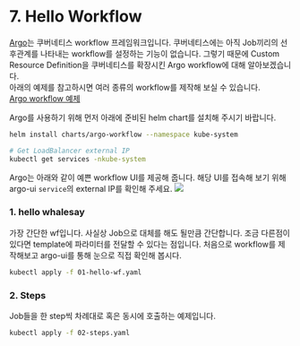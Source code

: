 # 7. Hello Workflow

[Argo](https://argoproj.github.io/argo/)는 쿠버네티스 workflow 프레임워크입니다. 쿠버네티스에는 아직 Job끼리의 선후관계를 나타내는 workflow를 설정하는 기능이 없습니다. 그렇기 때문에 Custom Resource Definition을 쿠버네티스를 확장시킨 Argo workflow에 대해 알아보겠습니다.  
아래의 예제를 참고하시면 여러 종류의 workflow를 제작해 보실 수 있습니다.  
[Argo workflow 예제](https://argoproj.github.io/docs/argo/examples/README.html)

Argo를 사용하기 위해 먼저 아래에 준비된 helm chart를 설치해 주시기 바랍니다.
```bash
helm install charts/argo-workflow --namespace kube-system

# Get LoadBalancer external IP
kubectl get services -nkube-system
```

Argo는 아래와 같이 예쁜 workflow UI를 제공해 줍니다. 해당 UI를 접속해 보기 위해 argo-ui `service`의 external IP를 확인해 주세요.
![](https://miro.medium.com/max/1400/1*ZKFG3dbNO3S646rM1BFkrw.png)

### 1. hello whalesay
가장 간단한 wf입니다. 사실상 Job으로 대체를 해도 될만큼 간단합니다. 조금 다른점이 있다면 template에 파라미터를 전달할 수 있다는 점입니다. 
처음으로 workflow를 제작해보고 argo-ui를 통해 눈으로 직접 확인해 봅시다.

```bash
kubectl apply -f 01-hello-wf.yaml
```

### 2. Steps

Job들을 한 step씩 차례대로 혹은 동시에 호출하는 예제입니다.

```bash
kubectl apply -f 02-steps.yaml
```

